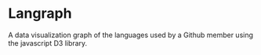 Langraph
========

A data visualization graph of the languages used by a Github member using the javascript D3 library.
